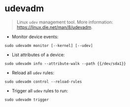 # udevadm

> Linux `udev` management tool.
> More information: <https://linux.die.net/man/8/udevadm>.

- Monitor device events:

`sudo udevadm monitor [--kernel] [--udev]`

- List attributes of a device:

`sudo udevadm info --attribute-walk --path {{/dev/sda1}}`

- Reload all `udev` rules:

`sudo udevadm control --reload-rules`

- Trigger all `udev` rules to run:

`sudo udevadm trigger`

